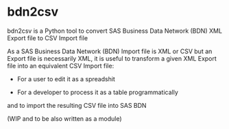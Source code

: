 # bdn2csv

bdn2csv is a Python tool to convert SAS Business Data Network (BDN) XML Export file to CSV Import file

As a SAS Business Data Network (BDN) Import file is XML or CSV but an Export file is necessarily XML, it is useful to transform a given XML Export file into an equivalent CSV Import file:

* For a user to edit it as a spreadshit

* For a developer to process it as a table programmatically

and to import the resulting CSV file into SAS BDN

(WIP and to be also written as a module)
